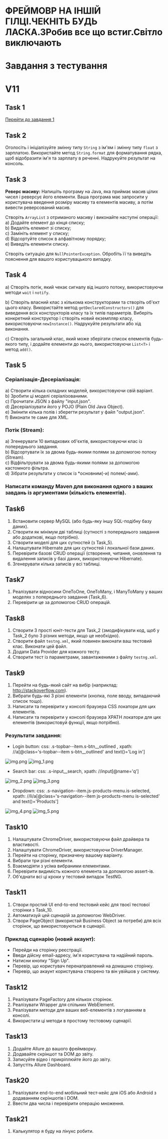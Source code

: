 # ФРЕЙМОВР НА ІНШІЙ ГІЛЦІ.ЧЕКНІТЬ БУДЬ ЛАСКА.ЗРобив все що встиг.Світло виключають

# Завдання з тестування
# V11

## Task 1

[Перейти до завдання 1](https://docs.google.com/spreadsheets/d/1ejKdhOK9z3KQ7oBaWkIMNROGwm4WUnkmxqjykY061Yg/edit?gid=0#gid=0)

## Task 2

Оголосіть і ініціалізуйте змінну типу `String` з ім'ям і змінну типу `float` з зарплатою. Використайте метод
`String.format` для форматування рядка, щоб відобразити ім'я та зарплату в реченні. Надрукуйте результат на консоль.

## Task 3

**Реверс масиву:** Напишіть програму на Java, яка приймає масив цілих чисел і реверсує його елементи. Ваша програма має
запросити у користувача введення розміру масиву та елементів масиву, а потім вивести реверсований масив.

Створіть `ArrayList` з отриманого масиву і виконайте наступні операції:
a) Додайте елемент до кінця списку;  
b) Видаліть елемент зі списку;  
c) Замініть елемент у списку;  
d) Відсортуйте список в алфавітному порядку;  
e) Виведіть елементи списку.

Створіть ситуацію для `NullPointerException`. Обробіть її та виведіть пояснення для вашого користувацького випадку.

## Task 4

a) Створіть потік, який чекає сигналу від іншого потоку, використовуючи методи `wait` і `notify`.

b) Створіть власний клас з кількома конструкторами та створіть об'єкт цього класу. Використайте метод
`getDeclaredConstructors()` для виведення всіх конструкторів класу та їх типів параметрів. Виберіть конкретний
конструктор і створіть новий екземпляр класу, використовуючи `newInstance()`. Надрукуйте результати або хід виконання.

c) Створіть загальний клас, який може зберігати список елементів будь-якого типу, і додайте елементи до нього,
використовуючи `List<T>` і метод `add()`.

## Task 5

### Серіалізація-Десеріалізація:
a) Створити кілька складних моделей, використовуючи свій варіант.  
b) Зробити ці моделі серіалізованими.  
c) Прочитати JSON з файлу "input.json".  
d) Десеріалізувати його у POJO (Plain Old Java Object).  
e) Змінити кілька полів і зберегти результат у файл "output.json".  
f) Виконати те саме для XML.

### Потік (Stream):
a) Згенерувати 10 випадкових об'єктів, використовуючи клас із попереднього завдання.  
b) Відсортувати їх за двома будь-якими полями за допомогою потоку (Stream).  
c) Відфільтрувати за двома будь-якими полями за допомогою кастомного фільтра.  
d) Зібрати результати у список із *основним(-и) полем(-ами).

### Написати команду Maven для виконання одного з ваших завдань із аргументами (кількість елементів).

## Task6

1. Встановити сервер MySQL (або будь-яку іншу SQL-подібну базу даних).
2. Створити як мінімум дві таблиці (сутності з попереднього завдання або додаткові, якщо потрібно).
3. Створити моделі для цих сутностей (з Task_5).
4. Налаштувати Hibernate для цих сутностей і локальної бази даних.
5. Перевірити базові CRUD операції (створення, читання, оновлення та видалення записів у базі даних, використовуючи Hibernate).
6. Згенерувати кілька записів у всі таблиці.

## Task7

1. Реалізувати відносини OneToOne, OneToMany, і ManyToMany у ваших моделях з попереднього завдання (Task_6).
2. Перевірити це за допомогою CRUD операцій.


## Task8

1. Створити 3 прості юніт-тести для Task_2 (змодифікувати код, щоб у Task_2 було 3 різних методи, якщо це необхідно).
2. Створити файл `testng.xml`, який повинен виконати ваш тестовий клас. Виконати цей файл.
3. Додати Data Provider для кожного тесту.
4. Створити тест із параметрами, завантаженими з файлу `testng.xml`.

## Task9

1. Перейти на будь-який сайт на вибір (наприклад: http://stackoverflow.com).
2. Вибрати будь-які 3 різні елементи (кнопка, поле вводу, випадаючий список тощо).
3. Написати та перевірити у консолі браузера CSS локатори для цих елементів.
4. Написати та перевірити у консолі браузера XPATH локатори для цих елементів (використовуй функції, якщо потрібно).

### Результати завдання:
- Login button: css: .s-topbar--item.s-btn__outlined , xpath: //a[@class='s-topbar--item s-btn__outlined' and text()='Log in']

![img.png](src/main/java/task9/img.png) 
![img_1.png](src/main/java/task9/img_1.png)

- Search bar: css: .s-input__search, xpath: //input[@name='q']

![img_2.png](src/main/java/task9/img_2.png) ![img_3.png](src/main/java/task9/img_3.png)

- Dropdown: css: .s-navigation--item.js-products-menu.is-selected,
xpath: //li/a[@class='s-navigation--item js-products-menu is-selected' and text()='Products']


![img_4.png](src/main/java/task9/img_4.png) ![img_5.png](src/main/java/task9/img_5.png)

## Task10

1. Налаштувати ChromeDriver, використовуючи файл драйвера та властивості.
2. Налаштувати ChromeDriver, використовуючи DriverManager.
3. Перейти на сторінку, призначену вашому варіанту.
4. Вибрати три різні елементи.
5. Взаємодіяти з усіма вибраними елементами.
6. Перевірити видимість кожного елемента за допомогою assert-ів.
7. Об'єднати всі ці кроки у тестовий випадок TestNG.

## Task11

1. Створи простий UI end-to-end тестовий кейс для твоєї тестової сторінки з Task_10.
2. Автоматизуй цей сценарій за допомогою WebDriver.
3. Створи PageObject (використай Business Object за потреби) для всіх сторінок, що використовуються в сценарії.

### Приклад сценарію (новий акаунт):

- Перейди на сторінку реєстрації.
- Введи дійсну email-адресу, ім'я користувача та надійний пароль.
- Натисни кнопку "Sign Up".
- Перевір, що користувач перенаправлений на домашню сторінку.
- Перевір, що акаунт користувача створено та він увійшов у систему.

## Task12

1. Реалізувати PageFactory для кількох сторінок.
2. Реалізувати Wrapper для спільних WebElement.
3. Реалізувати методи для ваших веб-елементів з логуванням в консолі. 
4. Використати ці методи в простому тестовому сценарії.

## Task13
1. Додайте Allure до вашого фреймворку.
2. Додавайте скріншот та DOM до звіту.
3. Записуйте відео і прикріплюйте його до звіту.
4. Запустіть Allure Dashboard.

## Task20
1. Реалізувати end-to-end мобільний тест-кейс для iOS або Android з додаванням скріншотів і DOM.
2. Ввести два числа і перевірити операцію множення.

## Task21
1. Калькулятор я буду на лінукс робити.